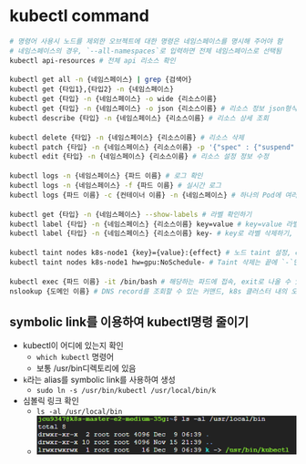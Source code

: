 # kubectl command

~~~bash
# 명령어 사용시 노드를 제외한 오브젝트에 대한 명령은 네임스페이스를 명시해 주어야 함
# 네임스페이스의 경우, `--all-namespaces`로 입력하면 전체 네임스페이스로 선택됨
kubectl api-resources # 전체 api 리소스 확인

kubectl get all -n {네임스페이스} | grep {검색어}
kubectl get {타입1},{타입2} -n {네임스페이스}
kubectl get {타입} -n {네임스페이스} -o wide {리소스이름}
kubectl get {타입} -n {네임스페이스} -o json {리소스이름} # 리소스 정보 json형식으로 조회
kubectl describe {타입} -n {네임스페이스} {리소스이름} # 리소스 상세 조회

kubectl delete {타입} -n {네임스페이스} {리소스이름} # 리소스 삭제
kubectl patch {타입} -n {네임스페이스} {리소스이름} -p '{"spec" : {"suspend" : false }}' # -p옵션으로 JSON 또는 YAML 형식으로 전달된 패치를 적용
kubectl edit {타입} -n {네임스페이스} {리소스이름} # 리소스 설정 정보 수정

kubectl logs -n {네임스페이스} {파드 이름} # 로그 확인
kubectl logs -n {네임스페이스} -f {파드 이름} # 실시간 로그
kubectl logs {파드 이름} -c {컨테이너 이름} -n {네임스페이스} # 하나의 Pod에 여러개 컨테이너 있는 경우

kubectl get {타입} -n {네임스페이스} --show-labels # 라벨 확인하기
kubectl label {타입} -n {네임스페이스} {리소스이름} key=value # key=value 라벨 붙이기
kubectl label {타입} -n {네임스페이스} {리소스이름} key- # key로 라벨 삭제하기, key다음에 `-`붙이면 됨

kubectl taint nodes k8s-node1 {key}={value}:{effect} # 노드 taint 설정, effect는 `NoSchedule` or `NoExecute`
kubectl taint nodes k8s-node1 hw=gpu:NoSchedule- # Taint 삭제는 끝에 `-`만 붙이면 됨

kubectl exec {파드 이름} -it /bin/bash # 해당하는 파드에 접속, exit로 나올 수 있음
nslookup {도메인 이름} # DNS record를 조회할 수 있는 커맨드, k8s 클러스터 내의 오브젝트의 도메인도 검색 가능, ip를 확인할 수 있음
~~~


## symbolic link를 이용하여 kubectl명령 줄이기
* kubectl이 어디에 있는지 확인
  * `which kubectl` 명령어
  * 보통 /usr/bin디렉토리에 있음
* `k`라는 alias를 symbolic link를 사용하여 생성
  * `sudo ln -s /usr/bin/kubectl /usr/local/bin/k`
* 심볼릭 링크 확인
  * `ls -al /usr/local/bin`
  * ![](2024-12-09-17-02-27.png)